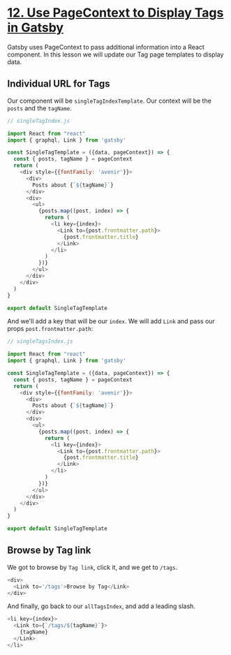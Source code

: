 # [12. Use PageContext to Display Tags in Gatsby](https://egghead.io/lessons/gatsby-use-pagecontext-to-display-tags-in-gatsby)

Gatsby uses PageContext to pass additional information into a React component. In this lesson we will update our Tag page templates to display data.

## Individual URL for Tags

Our component will be `singleTagIndexTemplate`. Our context will be the `posts` and the `tagName`.

```js
// singleTagIndex.js

import React from "react"
import { graphql, Link } from 'gatsby'

const SingleTagTemplate = ({data, pageContext}) => {
  const { posts, tagName } = pageContext
  return (
    <div style={{fontFamily: 'avenir'}}>
      <div>
        Posts about {`${tagName}`}
      </div>
      <div>
        <ul>
          {posts.map((post, index) => {
            return (
              <li key={index}>
                <Link to={post.frontmatter.path}>
                  {post.frontmatter.title}
                </Link>
              </li>
            )
          })}
        </ul>
      </div>
    </div>
  )
}

export default SingleTagTemplate

```

And we'll add a key that will be our `index`. We will add `Link` and pass our props `post.frontmatter.path`:

```js
// singleTagsIndex.js

import React from "react"
import { graphql, Link } from 'gatsby'

const SingleTagTemplate = ({data, pageContext}) => {
  const { posts, tagName } = pageContext
  return (
    <div style={{fontFamily: 'avenir'}}>
      <div>
        Posts about {`${tagName}`}
      </div>
      <div>
        <ul>
          {posts.map((post, index) => {
            return (
              <li key={index}>
                <Link to={post.frontmatter.path}>
                  {post.frontmatter.title}
                </Link>
              </li>
            )
          })}
        </ul>
      </div>
    </div>
  )
}

export default SingleTagTemplate
```

## Browse by Tag link

We got to browse by `Tag link`, click it, and we get to `/tags`.

```js
<div>
  <Link to='/tags'>Browse by Tag</Link>
</div>
```

And finally, go back to our `allTagsIndex`, and add a leading slash.

```js
<li key={index}>
  <Link to={`/tags/${tagName}`}>
    {tagName}
  </Link>
</li>
```